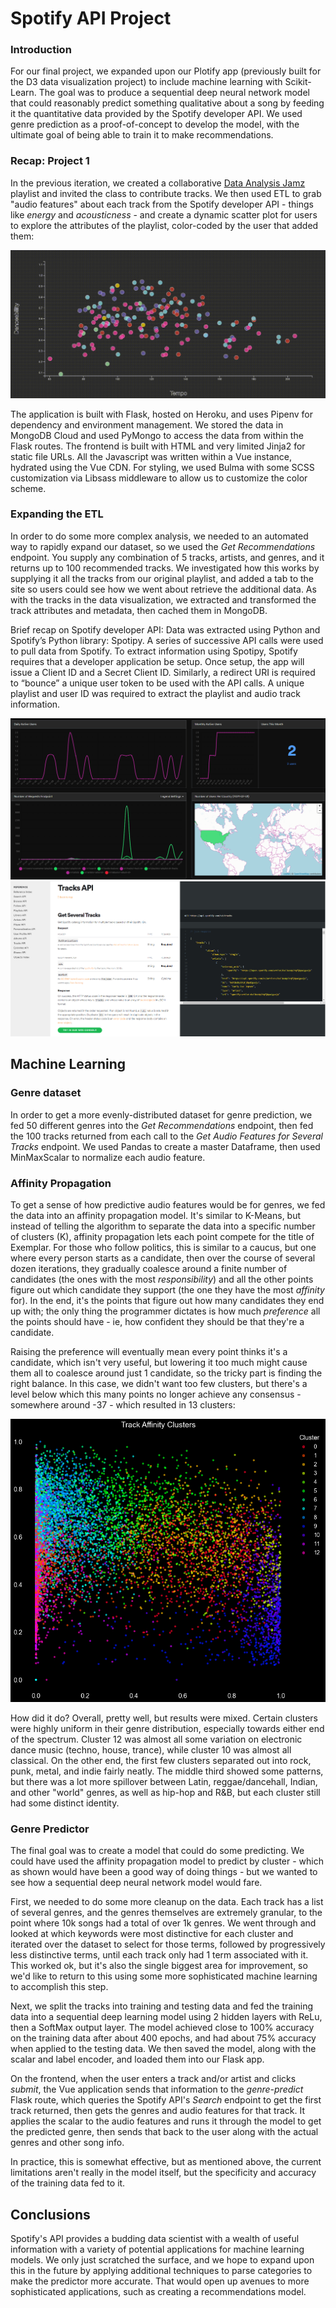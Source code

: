 # Spotify API Project

### Introduction 

For our final project, we expanded upon our Plotify app (previously built for the D3 data visualization project) to include machine learning with Scikit-Learn. The goal was to produce a sequential deep neural network model that could reasonably predict something qualitative about a song by feeding it the quantitative data provided by the Spotify developer API. We used genre prediction as a proof-of-concept to develop the model, with the ultimate goal of being able to train it to make recommendations.

### Recap: Project 1

In the previous iteration, we created a collaborative [Data Analysis Jamz](https://open.spotify.com/playlist/0fCFwL8LJE99raQb1g2YvF?si=riMLWeEsTeqfAreToKI5_g) playlist and invited the class to contribute tracks. We then used ETL to grab "audio features" about each track from the Spotify developer API - things like *energy* and *acousticness* - and create a dynamic scatter plot for users to explore the attributes of the playlist, color-coded by the user that added them:

![d3 demo](./static/images/d3-demo.gif)

The application is built with Flask, hosted on Heroku, and uses Pipenv for dependency and environment management. We stored the data in MongoDB Cloud and used PyMongo to access the data from within the Flask routes. The frontend is built with HTML and very limited Jinja2 for static file URLs. All the Javascript was written within a Vue instance, hydrated using the Vue CDN. For styling, we used Bulma with some SCSS customization via Libsass middleware to allow us to customize the color scheme.

### Expanding the ETL

In order to do some more complex analysis, we needed to an automated way to rapidly expand our dataset, so we used the *Get Recommendations* endpoint. You supply any combination of 5 tracks, artists, and genres, and it returns up to 100 recommended tracks. We investigated how this works by supplying it all the tracks from our original playlist, and added a tab to the site so users could see how we went about retrieve the additional data. As with the tracks in the data visualization, we extracted and transformed the track attributes and metadata, then cached them in MongoDB.

Brief recap on Spotify developer API: Data was extracted using Python and Spotify’s Python library: Spotipy. A series of successive API calls were used to pull data from Spotify. To extract information using Spotipy, Spotify requires that a developer application be setup.  Once setup, the app will issue a Client ID and a Secret Client ID. Similarly, a redirect URI is required to “bounce” a unique user token to be used with the API calls. A unique playlist and user ID was required to extract the playlist and audio track information. 

![image](./resources/1.png)
![image](./resources/2.png)

## Machine Learning

### Genre dataset

In order to get a more evenly-distributed dataset for genre prediction, we fed 50 different genres into the *Get Recommendations* endpoint, then fed the 100 tracks returned from each call to the *Get Audio Features for Several Tracks* endpoint. We used Pandas to create a master Dataframe, then used MinMaxScalar to normalize each audio feature.

### Affinity Propagation

To get a sense of how predictive audio features would be for genres, we fed the data into an affinity propagation model. It's similar to K-Means, but instead of telling the algorithm to separate the data into a specific number of clusters (K), affinity propagation lets each point compete for the title of Exemplar. For those who follow politics, this is similar to a caucus, but one where every person starts as a candidate, then over the course of several dozen iterations, they gradually coalesce around a finite number of candidates (the ones with the most *responsibility*) and all the other points figure out which candidate they support (the one they have the most *affinity* for). In the end, it's the points that figure out how many candidates they end up with; the only thing the programmer dictates is how much *preference* all the points should have - ie, how confident they should be that they're a candidate.

Raising the preference will eventually mean every point thinks it's a candidate, which isn't very useful, but lowering it too much might cause them all to coalesce around just 1 candidate, so the tricky part is finding the right balance. In this case, we didn't want too few clusters, but there's a level below which this many points no longer achieve any consensus - somewhere around -37 - which resulted in 13 clusters:

![affinity propagation](./static/images/aff_clusters.png)

How did it do? Overall, pretty well, but results were mixed. Certain clusters were highly uniform in their genre distribution, especially towards either end of the spectrum. Cluster 12 was almost all some variation on electronic dance music (techno, house, trance), while cluster 10 was almost all classical. On the other end, the first few clusters separated out into rock, punk, metal, and indie fairly neatly. The middle third showed some patterns, but there was a lot more spillover between Latin, reggae/dancehall, Indian, and other "world" genres, as well as hip-hop and R&B, but each cluster still had some distinct identity.

### Genre Predictor

The final goal was to create a model that could do some predicting. We could have used the affinity propagation model to predict by cluster - which as shown would have been a good way of doing things - but we wanted to see how a sequential deep neural network model would fare.

First, we needed to do some more cleanup on the data. Each track has a list of several genres, and the genres themselves are extremely granular, to the point where 10k songs had a total of over 1k genres. We went through and looked at which keywords were most distinctive for each cluster and iterated over the dataset to select for those terms, followed by progressively less distinctive terms, until each track only had 1 term associated with it. This worked ok, but it's also the single biggest area for improvement, so we'd like to return to this using some more sophisticated machine learning to accomplish this step.

Next, we split the tracks into training and testing data and fed the training data into a sequential deep learning model using 2 hidden layers with ReLu, then a SoftMax output layer. The model achieved close to 100% accuracy on the training data after about 400 epochs, and had about 75% accuracy when applied to the testing data. We then saved the model, along with the scalar and label encoder, and loaded them into our Flask app.

On the frontend, when the user enters a track and/or artist and clicks *submit*, the Vue application sends that information to the *genre-predict* Flask route, which queries the Spotify API's *Search* endpoint to get the first track returned, then gets the genres and audio features for that track. It applies the scalar to the audio features and runs it through the model to get the predicted genre, then sends that back to the user along with the actual genres and other song info.

In practice, this is somewhat effective, but as mentioned above, the current limitations aren't really in the model itself, but the specificity and accuracy of the training data fed to it.

## Conclusions

Spotify's API provides a budding data scientist with a wealth of useful information with a variety of potential applications for machine learning models. We only just scratched the surface, and we hope to expand upon this in the future by applying additional techniques to parse categories to make the predictor more accurate. That would open up avenues to more sophisticated applications, such as creating a recommendations model.